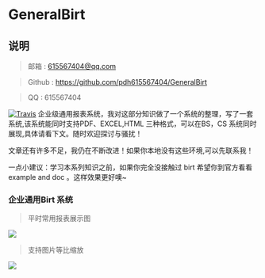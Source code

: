 # GeneralBirt #



## 说明 ##





> 邮箱 : 615567404@qq.com

> Github : https://github.com/pdh615567404/GeneralBirt

> QQ : 615567404


[![Travis](https://img.shields.io/badge/language-Java-yellow.svg)](https://github.com/pdh615567404/GeneralBirt)
企业级通用报表系统，我对这部分知识做了一个系统的整理，写了一套系统,该系统能同时支持PDF、EXCEL,HTML 三种格式，可以在BS，CS 系统同时展现,具体请看下文。随时欢迎探讨与骚扰！

文章还有许多不足，我仍在不断改进！如果你本地没有这些环境,可以先联系我！

一点小建议：学习本系列知识之前，如果你完全没接触过 birt 希望你到官方看看example  and doc 。这样效果更好噢~



### 企业通用Birt 系统 ###




> 平时常用报表展示图

![](https://i.imgur.com/xJMxX35.png)



> 支持图片等比缩放

![](https://i.imgur.com/TcycEve.png)
